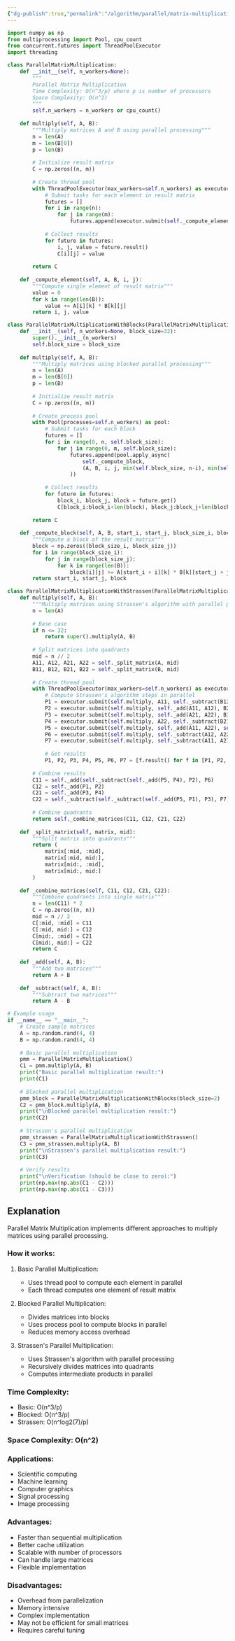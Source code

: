 ```yaml
---
{"dg-publish":true,"permalink":"/algorithm/parallel/matrix-multiplication/"}
---
```


```python
import numpy as np
from multiprocessing import Pool, cpu_count
from concurrent.futures import ThreadPoolExecutor
import threading

class ParallelMatrixMultiplication:
    def __init__(self, n_workers=None):
        """
        Parallel Matrix Multiplication
        Time Complexity: O(n^3/p) where p is number of processors
        Space Complexity: O(n^2)
        """
        self.n_workers = n_workers or cpu_count()
    
    def multiply(self, A, B):
        """Multiply matrices A and B using parallel processing"""
        n = len(A)
        m = len(B[0])
        p = len(B)
        
        # Initialize result matrix
        C = np.zeros((n, m))
        
        # Create thread pool
        with ThreadPoolExecutor(max_workers=self.n_workers) as executor:
            # Submit tasks for each element in result matrix
            futures = []
            for i in range(n):
                for j in range(m):
                    futures.append(executor.submit(self._compute_element, A, B, i, j))
            
            # Collect results
            for future in futures:
                i, j, value = future.result()
                C[i][j] = value
        
        return C
    
    def _compute_element(self, A, B, i, j):
        """Compute single element of result matrix"""
        value = 0
        for k in range(len(B)):
            value += A[i][k] * B[k][j]
        return i, j, value

class ParallelMatrixMultiplicationWithBlocks(ParallelMatrixMultiplication):
    def __init__(self, n_workers=None, block_size=32):
        super().__init__(n_workers)
        self.block_size = block_size
    
    def multiply(self, A, B):
        """Multiply matrices using blocked parallel processing"""
        n = len(A)
        m = len(B[0])
        p = len(B)
        
        # Initialize result matrix
        C = np.zeros((n, m))
        
        # Create process pool
        with Pool(processes=self.n_workers) as pool:
            # Submit tasks for each block
            futures = []
            for i in range(0, n, self.block_size):
                for j in range(0, m, self.block_size):
                    futures.append(pool.apply_async(
                        self._compute_block,
                        (A, B, i, j, min(self.block_size, n-i), min(self.block_size, m-j))
                    ))
            
            # Collect results
            for future in futures:
                block_i, block_j, block = future.get()
                C[block_i:block_i+len(block), block_j:block_j+len(block[0])] = block
        
        return C
    
    def _compute_block(self, A, B, start_i, start_j, block_size_i, block_size_j):
        """Compute a block of the result matrix"""
        block = np.zeros((block_size_i, block_size_j))
        for i in range(block_size_i):
            for j in range(block_size_j):
                for k in range(len(B)):
                    block[i][j] += A[start_i + i][k] * B[k][start_j + j]
        return start_i, start_j, block

class ParallelMatrixMultiplicationWithStrassen(ParallelMatrixMultiplication):
    def multiply(self, A, B):
        """Multiply matrices using Strassen's algorithm with parallel processing"""
        n = len(A)
        
        # Base case
        if n <= 32:
            return super().multiply(A, B)
        
        # Split matrices into quadrants
        mid = n // 2
        A11, A12, A21, A22 = self._split_matrix(A, mid)
        B11, B12, B21, B22 = self._split_matrix(B, mid)
        
        # Create thread pool
        with ThreadPoolExecutor(max_workers=self.n_workers) as executor:
            # Compute Strassen's algorithm steps in parallel
            P1 = executor.submit(self.multiply, A11, self._subtract(B12, B22))
            P2 = executor.submit(self.multiply, self._add(A11, A12), B22)
            P3 = executor.submit(self.multiply, self._add(A21, A22), B11)
            P4 = executor.submit(self.multiply, A22, self._subtract(B21, B11))
            P5 = executor.submit(self.multiply, self._add(A11, A22), self._add(B11, B22))
            P6 = executor.submit(self.multiply, self._subtract(A12, A22), self._add(B21, B22))
            P7 = executor.submit(self.multiply, self._subtract(A11, A21), self._add(B11, B12))
            
            # Get results
            P1, P2, P3, P4, P5, P6, P7 = [f.result() for f in [P1, P2, P3, P4, P5, P6, P7]]
        
        # Combine results
        C11 = self._add(self._subtract(self._add(P5, P4), P2), P6)
        C12 = self._add(P1, P2)
        C21 = self._add(P3, P4)
        C22 = self._subtract(self._subtract(self._add(P5, P1), P3), P7)
        
        # Combine quadrants
        return self._combine_matrices(C11, C12, C21, C22)
    
    def _split_matrix(self, matrix, mid):
        """Split matrix into quadrants"""
        return (
            matrix[:mid, :mid],
            matrix[:mid, mid:],
            matrix[mid:, :mid],
            matrix[mid:, mid:]
        )
    
    def _combine_matrices(self, C11, C12, C21, C22):
        """Combine quadrants into single matrix"""
        n = len(C11) * 2
        C = np.zeros((n, n))
        mid = n // 2
        C[:mid, :mid] = C11
        C[:mid, mid:] = C12
        C[mid:, :mid] = C21
        C[mid:, mid:] = C22
        return C
    
    def _add(self, A, B):
        """Add two matrices"""
        return A + B
    
    def _subtract(self, A, B):
        """Subtract two matrices"""
        return A - B

# Example usage
if __name__ == "__main__":
    # Create sample matrices
    A = np.random.rand(4, 4)
    B = np.random.rand(4, 4)
    
    # Basic parallel multiplication
    pmm = ParallelMatrixMultiplication()
    C1 = pmm.multiply(A, B)
    print("Basic parallel multiplication result:")
    print(C1)
    
    # Blocked parallel multiplication
    pmm_block = ParallelMatrixMultiplicationWithBlocks(block_size=2)
    C2 = pmm_block.multiply(A, B)
    print("\nBlocked parallel multiplication result:")
    print(C2)
    
    # Strassen's parallel multiplication
    pmm_strassen = ParallelMatrixMultiplicationWithStrassen()
    C3 = pmm_strassen.multiply(A, B)
    print("\nStrassen's parallel multiplication result:")
    print(C3)
    
    # Verify results
    print("\nVerification (should be close to zero):")
    print(np.max(np.abs(C1 - C2)))
    print(np.max(np.abs(C1 - C3)))
```

## Explanation
Parallel Matrix Multiplication implements different approaches to multiply matrices using parallel processing.

### How it works:
1. Basic Parallel Multiplication:
   - Uses thread pool to compute each element in parallel
   - Each thread computes one element of result matrix

2. Blocked Parallel Multiplication:
   - Divides matrices into blocks
   - Uses process pool to compute blocks in parallel
   - Reduces memory access overhead

3. Strassen's Parallel Multiplication:
   - Uses Strassen's algorithm with parallel processing
   - Recursively divides matrices into quadrants
   - Computes intermediate products in parallel

### Time Complexity:
- Basic: O(n^3/p)
- Blocked: O(n^3/p)
- Strassen: O(n^log2(7)/p)

### Space Complexity: O(n^2)

### Applications:
- Scientific computing
- Machine learning
- Computer graphics
- Signal processing
- Image processing

### Advantages:
- Faster than sequential multiplication
- Better cache utilization
- Scalable with number of processors
- Can handle large matrices
- Flexible implementation

### Disadvantages:
- Overhead from parallelization
- Memory intensive
- Complex implementation
- May not be efficient for small matrices
- Requires careful tuning

